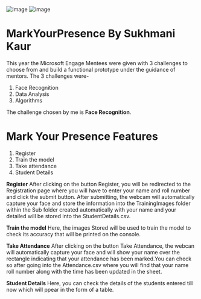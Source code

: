 ![image](https://user-images.githubusercontent.com/84336698/170666222-51473996-e7e6-4b0c-b5e3-2e907ddbd4f2.png)
![image](https://user-images.githubusercontent.com/84336698/170666159-c8babf06-dc87-4248-bc88-492017f3b2a2.png)
# MarkYourPresence By Sukhmani Kaur
This year the Microsoft Engage Mentees were given with 3 challenges to choose from and build a functional prototype under the guidance of mentors.
The 3 challenges were-
1. Face Recognition
2. Data Analysis
3. Algorithms

The challenge chosen by me is **Face Recognition**.

# Mark Your Presence Features
1. Register
2. Train the model
3. Take attendance
4. Student Details

**Register**
After clicking on the button Register, you will be redirected to the Registration page where you will have to enter your name and roll number and click the submit button. After submitting, the webcam will automatically capture your face and store the information into the TrainingImages folder within the Sub folder created automatically with your name and your detailed will be stored into the StudentDetails.csv.

**Train the model**
Here, the images Stored will be used to train the model to check its accuracy that will be printed on the console.

**Take Attendance**
After clicking on the button Take Attendance, the webcan will automatically capture your face and will show your name over the rectangle indicating that your attendance has been marked.You can check so after going into the Attendance.csv where you will find that your name roll number along with the time has been updated in the sheet.

**Student Details**
Here, you can check the details of the students entered till now which will ppear in the form of a table.

